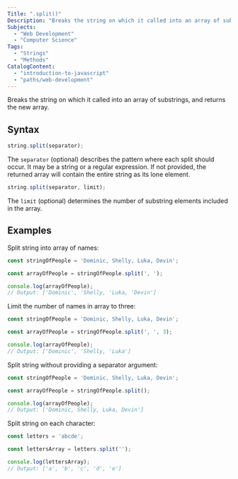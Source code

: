 ```yaml
---
Title: ".split()"
Description: "Breaks the string on which it called into an array of substrings, and returns the new array. "
Subjects:
  - "Web Development"
  - "Computer Science"
Tags:
  - "Strings"
  - "Methods"
CatalogContent:
  - "introduction-to-javascript"
  - "paths/web-development"
---
```




Breaks the string on which it called into an array of substrings, and returns the new array. 

## Syntax

```js
string.split(separator);
```

The `separator` (optional) describes the pattern where each split should occur. It may be a string or a regular expression. If not provided, the returned array will contain the entire string as its lone element.

```js
string.split(separator, limit);
```

The `limit` (optional) determines the number of substring elements included in the array.  

## Examples

Split string into array of names:

```js
const stringOfPeople = 'Dominic, Shelly, Luka, Devin';

const arrayOfPeople = stringOfPeople.split(', ');

console.log(arrayOfPeople);
// Output: ['Dominic', 'Shelly, 'Luka, 'Devin']
```

Limit the number of names in array to three:

```js
const stringOfPeople = 'Dominic, Shelly, Luka, Devin';

const arrayOfPeople = stringOfPeople.split(', ', 3);

console.log(arrayOfPeople);
// Output: ['Dominic', 'Shelly, 'Luka']
```

Split string without providing a separator argument:

```js
const stringOfPeople = 'Dominic, Shelly, Luka, Devin';

const arrayOfPeople = stringOfPeople.split();

console.log(arrayOfPeople);
// Output: ['Dominic, Shelly, Luka, Devin']
```

Split string on each character:
```js
const letters = 'abcde';

const lettersArray = letters.split('');

console.log(lettersArray);
// Output: ['a', 'b', 'c', 'd', 'e']
```
